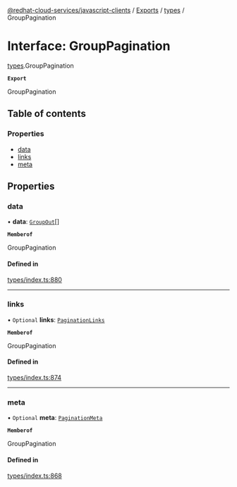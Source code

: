 [@redhat-cloud-services/javascript-clients](../README.md) / [Exports](../modules.md) / [types](../modules/types.md) / GroupPagination

# Interface: GroupPagination

[types](../modules/types.md).GroupPagination

**`Export`**

GroupPagination

## Table of contents

### Properties

- [data](types.GroupPagination.md#data)
- [links](types.GroupPagination.md#links)
- [meta](types.GroupPagination.md#meta)

## Properties

### data

• **data**: [`GroupOut`](types.GroupOut.md)[]

**`Memberof`**

GroupPagination

#### Defined in

[types/index.ts:880](https://github.com/RedHatInsights/javascript-clients/blob/main/packages/rbac/types/index.ts#L880)

___

### links

• `Optional` **links**: [`PaginationLinks`](types.PaginationLinks.md)

**`Memberof`**

GroupPagination

#### Defined in

[types/index.ts:874](https://github.com/RedHatInsights/javascript-clients/blob/main/packages/rbac/types/index.ts#L874)

___

### meta

• `Optional` **meta**: [`PaginationMeta`](types.PaginationMeta.md)

**`Memberof`**

GroupPagination

#### Defined in

[types/index.ts:868](https://github.com/RedHatInsights/javascript-clients/blob/main/packages/rbac/types/index.ts#L868)

